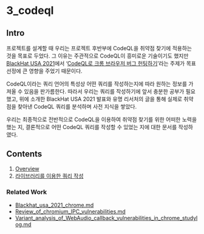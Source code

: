 # 3_codeql

## Intro


프로젝트를 설계할 때 우리는 프로젝트 후반부에 CodeQL을 취약점 찾기에 적용하는 것을 목표로 두었다. 그 이유는 주관적으로 CodeQL이 흥미로운 기술이기도 했지만 [BlackHat USA 2021](https://www.blackhat.com/us-21/)에서 ‘[CodeQL로 크롬 브라우저 버그 헌팅하기](https://www.blackhat.com/us-21/briefings/schedule/#put-in-one-bug-and-pop-out-more-an-effective-way-of-bug-hunting-in-chrome-22855)’라는 주제가 목표 선정에 큰 영향을 주었기 때문이다.

CodeQL이라는 쿼리 언어의 특성상 어떤 쿼리를 작성하는지에 따라 원하는 정보를 가져올 수 있음을 판가름한다. 따라서 우리는 쿼리를 작성하기에 앞서 충분한 공부가 필요했고, 위에 소개한 BlackHat USA 2021 발표와 유명 리서처의 글을 통해 실제로 취약점을 찾아낸 CodeQL 쿼리를 분석하며 사전 지식을 쌓았다. 

우리는 최종적으로 전반적으로 CodeQL을 이용하여 취약점 찾기를 위한 어떠한 노력을 했는 지, 결론적으로 어떤 CodeQL 쿼리를 작성할 수 있었는 지에 대한 문서를 작성하였다.

## Contents


1. [Overview](./Overview.md)
2. [라이브러리를 이용한 쿼리 작성](./Designing_CodeQL_queries.md)

### Related Work


- [Blackhat_usa_2021_chrome.md](./related_work/Blackhat_usa_2021_chrome.md)
- [Review_of_chromium_IPC_vulnerabilities.md](./related_work/Review_of_chromium_IPC_vulnerabilities.md)
- [Variant_analysis_of_WebAudio_callback_vulnerabilities_in_chrome_studylog.md](./related_work/Variant_analysis_of_WebAudio_callback_vulnerabilities_in_chrome_studylog.md)
